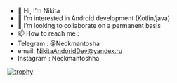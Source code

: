 - 👋 Hi, I’m Nikita
- 👀 I’m interested in Android development (Kotlin/java)
- 💞️ I’m looking to collaborate on a permanent basis
- 📫 How to reach me :
- Telegram : @Neckmantosha
- email: NikitaAndoridDev@yandex.ru
- Instagram : Neckmantoshha

[![trophy](https://github-profile-trophy.vercel.app/?username=ryo-ma)](https://github.com/ryo-ma/github-profile-trophy)


